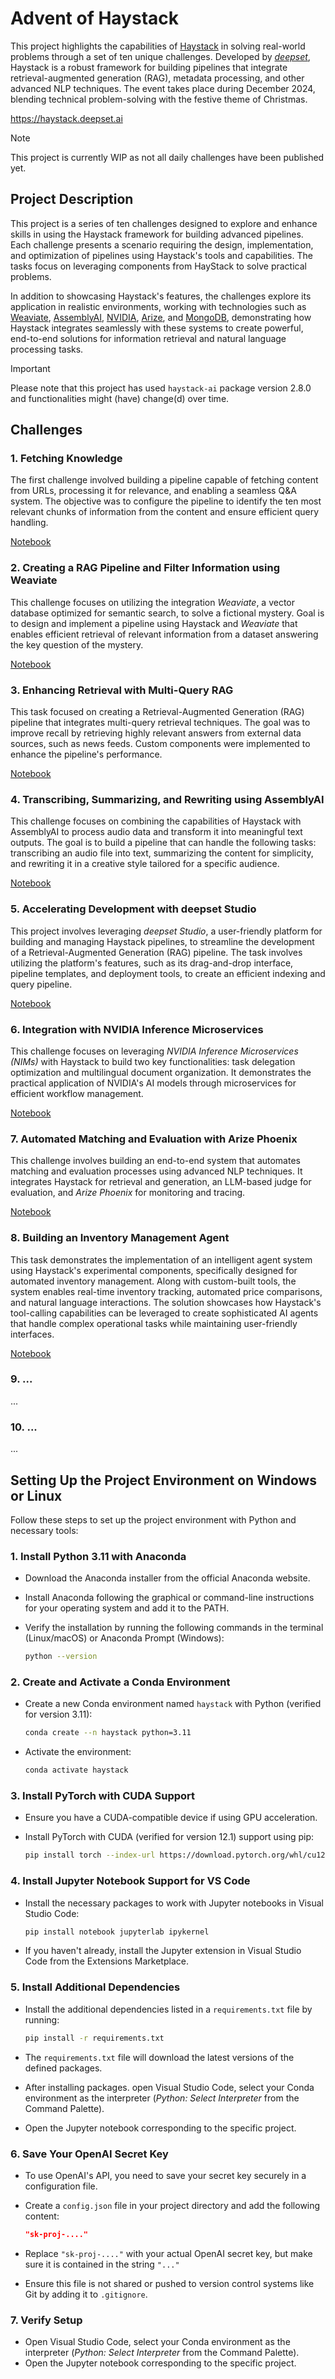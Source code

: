 # **Advent of Haystack**

This project highlights the capabilities of [Haystack](https://github.com/deepset-ai/haystack) in solving real-world problems through a set of ten unique challenges. Developed by [*deepset*](https://www.deepset.ai/), Haystack is a robust framework for building pipelines that integrate retrieval-augmented generation (RAG), metadata processing, and other advanced NLP techniques. The event takes place during December 2024, blending technical problem-solving with the festive theme of Christmas.

https://haystack.deepset.ai

> [!NOTE]  
> This project is currently WIP as not all daily challenges have been published yet.

## **Project Description**

This project is a series of ten challenges designed to explore and enhance skills in using the Haystack framework for building advanced pipelines. Each challenge presents a scenario requiring the design, implementation, and optimization of pipelines using Haystack's tools and capabilities. The tasks focus on leveraging components from HayStack to solve practical problems.

In addition to showcasing Haystack's features, the challenges explore its application in realistic environments, working with technologies such as [Weaviate](https://weaviate.io/), [AssemblyAI](https://www.assemblyai.com/), [NVIDIA](https://www.nvidia.com/en-us/ai/), [Arize](https://arize.com/), and [MongoDB](https://www.mongodb.com/), demonstrating how Haystack integrates seamlessly with these systems to create powerful, end-to-end solutions for information retrieval and natural language processing tasks.

> [!IMPORTANT]  
> Please note that this project has used `haystack-ai` package version 2.8.0 and functionalities might (have) change(d) over time.

## **Challenges**

### **1. Fetching Knowledge**
The first challenge involved building a pipeline capable of fetching content from URLs, processing it for relevance, and enabling a seamless Q&A system. The objective was to configure the pipeline to identify the ten most relevant chunks of information from the content and ensure efficient query handling.

[Notebook](./01_Enhancing_Pipeline.ipynb)

### **2. Creating a RAG Pipeline and Filter Information using Weaviate**
This challenge focuses on utilizing the integration *Weaviate*, a vector database optimized for semantic search, to solve a fictional mystery. Goal is to design and implement a pipeline using Haystack and *Weaviate* that enables efficient retrieval of relevant information from a dataset answering the key question of the mystery.

[Notebook](./02_Weaviate.ipynb)

### **3. Enhancing Retrieval with Multi-Query RAG**
This task focused on creating a Retrieval-Augmented Generation (RAG) pipeline that integrates multi-query retrieval techniques. The goal was to improve recall by retrieving highly relevant answers from external data sources, such as news feeds. Custom components were implemented to enhance the pipeline's performance.

[Notebook](./03_Multi_Query_Retrieval.ipynb)

### **4. Transcribing, Summarizing, and Rewriting using AssemblyAI**
This challenge focuses on combining the capabilities of Haystack with AssemblyAI to process audio data and transform it into meaningful text outputs. The goal is to build a pipeline that can handle the following tasks: transcribing an audio file into text, summarizing the content for simplicity, and rewriting it in a creative style tailored for a specific audience.

[Notebook](./04_AssemblyAI.ipynb)

### **5. Accelerating Development with deepset Studio**
This project involves leveraging *deepset Studio*, a user-friendly platform for building and managing Haystack pipelines, to streamline the development of a Retrieval-Augmented Generation (RAG) pipeline. The task involves utilizing the platform's features, such as its drag-and-drop interface, pipeline templates, and deployment tools, to create an efficient indexing and query pipeline.

[Notebook](./05_deepset_Cloud.ipynb)

### **6. Integration with NVIDIA Inference Microservices**
This challenge focuses on leveraging *NVIDIA Inference Microservices (NIMs)* with Haystack to build two key functionalities: task delegation optimization and multilingual document organization. It demonstrates the practical application of NVIDIA's AI models through microservices for efficient workflow management.

[Notebook](./06_NVIDIA_NIM.ipynb)

### **7. Automated Matching and Evaluation with Arize Phoenix**
This challenge involves building an end-to-end system that automates matching and evaluation processes using advanced NLP techniques. It integrates Haystack for retrieval and generation, an LLM-based judge for evaluation, and *Arize Phoenix* for monitoring and tracing.

[Notebook](./07_Arize_Phoenix.ipynb)

### **8. Building an Inventory Management Agent**
This task demonstrates the implementation of an intelligent agent system using Haystack's experimental components, specifically designed for automated inventory management. Along with custom-built tools, the system enables real-time inventory tracking, automated price comparisons, and natural language interactions. The solution showcases how Haystack's tool-calling capabilities can be leveraged to create sophisticated AI agents that handle complex operational tasks while maintaining user-friendly interfaces.

[Notebook](./08_Agents_Tools.ipynb)

### **9. ...**
...

### **10. ...**
...

## Setting Up the Project Environment on Windows or Linux

Follow these steps to set up the project environment with Python and necessary tools:

### **1. Install Python 3.11 with Anaconda**
- Download the Anaconda installer from the official Anaconda website.
- Install Anaconda following the graphical or command-line instructions for your operating system and add it to the PATH.
- Verify the installation by running the following commands in the terminal (Linux/macOS) or Anaconda Prompt (Windows):

  ```bash
  python --version
  ```

### **2. Create and Activate a Conda Environment**
- Create a new Conda environment named `haystack` with Python (verified for version 3.11):

  ```bash
  conda create --n haystack python=3.11
  ```

- Activate the environment:

  ```bash
  conda activate haystack
  ```

### **3. Install PyTorch with CUDA Support**
- Ensure you have a CUDA-compatible device if using GPU acceleration.
- Install PyTorch with CUDA (verified for version 12.1) support using pip:

  ```bash
  pip install torch --index-url https://download.pytorch.org/whl/cu121
  ```

### **4. Install Jupyter Notebook Support for VS Code**
- Install the necessary packages to work with Jupyter notebooks in Visual Studio Code:

  ```bash
  pip install notebook jupyterlab ipykernel
  ```

- If you haven't already, install the Jupyter extension in Visual Studio Code from the Extensions Marketplace.

### **5. Install Additional Dependencies**
- Install the additional dependencies listed in a `requirements.txt` file by running:

  ```bash
  pip install -r requirements.txt
  ```
  
- The `requirements.txt` file will download the latest versions of the defined packages. 
- After installing packages. open Visual Studio Code, select your Conda environment as the interpreter (*Python: Select Interpreter* from the Command Palette).
- Open the Jupyter notebook corresponding to the specific project.

### **6. Save Your OpenAI Secret Key**
- To use OpenAI's API, you need to save your secret key securely in a configuration file.
- Create a `config.json` file in your project directory and add the following content:

  ```json
  "sk-proj-...."
  ```

- Replace `"sk-proj-...."` with your actual OpenAI secret key, but make sure it is contained in the string `"..."`
- Ensure this file is not shared or pushed to version control systems like Git by adding it to `.gitignore`.

### **7. Verify Setup**
- Open Visual Studio Code, select your Conda environment as the interpreter (*Python: Select Interpreter* from the Command Palette).
- Open the Jupyter notebook corresponding to the specific project.
